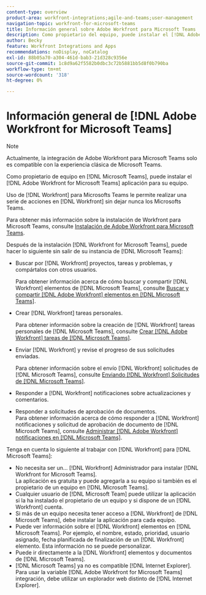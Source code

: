 ```yaml
---
content-type: overview
product-area: workfront-integrations;agile-and-teams;user-management
navigation-topic: workfront-for-microsoft-teams
title: Información general sobre Adobe Workfront para Microsoft Teams
description: Como propietario del equipo, puede instalar el [!DNL Adobe Workfront for Microsoft Teams] aplicación para su equipo.
author: Becky
feature: Workfront Integrations and Apps
recommendations: noDisplay, noCatalog
exl-id: 88b05a70-a304-461d-bab3-21d328c9356e
source-git-commit: 1c8d9a62f5582b0dbc3c72b5881bb5d8f0b790ba
workflow-type: tm+mt
source-wordcount: '318'
ht-degree: 0%

---
```


# Información general de [!DNL Adobe Workfront for Microsoft Teams]

<!-- Audited: 12/2023 -->

>[!NOTE]
>
>Actualmente, la integración de Adobe Workfront para Microsoft Teams solo es compatible con la experiencia clásica de Microsoft Teams.

Como propietario de equipo en [!DNL Microsoft Teams], puede instalar el [!DNL Adobe Workfront for Microsoft Teams] aplicación para su equipo.

Uso de [!DNL Workfront] para Microsofts Teams le permite realizar una serie de acciones en [!DNL Workfront] sin dejar nunca los Microsofts Teams.

Para obtener más información sobre la instalación de Workfront para Microsoft Teams, consulte [Instalación de Adobe Workfront para Microsoft Teams](../../workfront-integrations-and-apps/using-workfront-with-microsoft-teams/install-workfront-ms-teams.md).

Después de la instalación [!DNL Workfront for Microsoft Teams], puede hacer lo siguiente sin salir de su instancia de [!DNL Microsoft Teams]:

* Buscar por [!DNL Workfront] proyectos, tareas y problemas, y compártalos con otros usuarios.

  Para obtener información acerca de cómo buscar y compartir [!DNL Workfront] elementos de [!DNL Microsoft Teams], consulte [Buscar y compartir [!DNL Adobe Workfront] elementos en [!DNL Microsoft Teams]](../../workfront-integrations-and-apps/using-workfront-with-microsoft-teams/search-for-and-share-wf-items-in-ms-teams.md).

* Crear [!DNL Workfront] tareas personales.

  Para obtener información sobre la creación de [!DNL Workfront] tareas personales de [!DNL Microsoft Teams], consulte [Crear [!DNL Adobe Workfront] tareas de [!DNL Microsoft Teams]](../../workfront-integrations-and-apps/using-workfront-with-microsoft-teams/create-workfront-tasks-from-ms-teams.md).

* Enviar [!DNL Workfront] y revise el progreso de sus solicitudes enviadas.

  Para obtener información sobre el envío [!DNL Workfront] solicitudes de [!DNL Microsoft Teams], consulte [Enviando [!DNL Workfront] Solicitudes de [!DNL Microsoft Teams]](../../workfront-integrations-and-apps/using-workfront-with-microsoft-teams/submit-workfront-requests-from-ms-teams.md).

* Responder a [!DNL Workfront] notificaciones sobre actualizaciones y comentarios.
* Responder a solicitudes de aprobación de documentos.\
   Para obtener información acerca de cómo responder a [!DNL Workfront] notificaciones y solicitud de aprobación de documento de [!DNL Microsoft Teams], consulte [Administrar [!DNL Adobe Workfront] notificaciones en [!DNL Microsoft Teams]](../../workfront-integrations-and-apps/using-workfront-with-microsoft-teams/manage-wf-notifications-approval-requests-ms-teams.md).

Tenga en cuenta lo siguiente al trabajar con [!DNL Workfront] para [!DNL Microsoft Teams]:

* No necesita ser un... [!DNL Workfront] Administrador para instalar [!DNL Workfront for Microsoft Teams].\
   La aplicación es gratuita y puede agregarla a su equipo si también es el propietario de un equipo en [!DNL Microsoft Teams].
* Cualquier usuario de [!DNL Microsoft Team] puede utilizar la aplicación si la ha instalado el propietario de un equipo y si dispone de un [!DNL Workfront] cuenta.
* Si más de un equipo necesita tener acceso a [!DNL Workfront] de [!DNL Microsoft Teams], debe instalar la aplicación para cada equipo.
* Puede ver información sobre el [!DNL Workfront] elementos en [!DNL Microsoft Teams]. Por ejemplo, el nombre, estado, prioridad, usuario asignado, fecha planificada de finalización de un [!DNL Workfront] elemento. Esta información no se puede personalizar.
* Puede ir directamente a la [!DNL Workfront] elementos y documentos de [!DNL Microsoft Teams].
* [!DNL Microsoft Teams] ya no es compatible [!DNL Internet Explorer]. Para usar la variable [!DNL Adobe Workfront for Microsoft Teams] integración, debe utilizar un explorador web distinto de [!DNL Internet Explorer].
